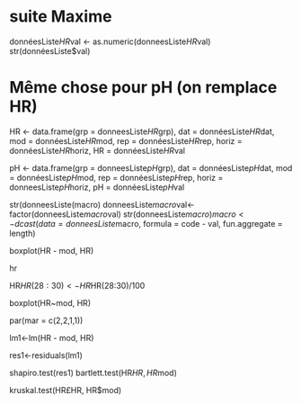 # suite Maxime


donnéesListe$HR$val <- as.numeric(donneesListe$HR$val)
str(donnéesListe$val)

# Même chose pour pH (on remplace HR)

HR <- data.frame(grp = donneesListe$HR$grp), dat = donnéesListe$HR$dat, mod = donnéesListe$HR$mod, rep = donnéesListe$HR$rep, horiz = donnéesListe$HR$horiz, HR = donnéesListe$HR$val

pH <- data.frame(grp = donneesListe$pH$grp), dat = donnéesListe$pH$dat, mod = donnéesListe$pH$mod, rep = donnéesListe$pH$rep, horiz = donneesListe$pH$horiz, pH = donnéesListe$pH$val

str(donneesListe(macro)
donneesListe$macro$val<-factor(donneesListe$macro$val)
str(donneesListe$macro)
macro <- dcast(data = donneesListe$macro, formula = code - val, fun.aggregate = length)

boxplot(HR - mod, HR)

hr

HR$HR(28:30) <- HR$HR(28:30)/100 

boxplot(HR~mod, HR)

par(mar = c(2,2,1,1))

lm1<-lm(HR - mod, HR)

res1<-residuals(lm1)

shapiro.test(res1)
bartlett.test(HR$HR, HR$mod)

kruskal.test(HR£HR, HR$mod)






